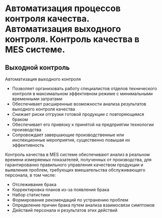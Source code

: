 # Автоматизация процессов контроля качества. Автоматизация выходного контроля. Контроль качества в MES системе. 
## Выходной контроль
Автоматизация выходного контроля
* Позволяет организовать работу специалистов отделов технического контроля в максимальном эффективном режиме с минимальными временными затратами 
* Обеспечивает расширенные возможности анализа результатов выходного контроля качества 
* Снижает риски отгрузки готовой продукции с повторяющимся браком 
* Обеспечивает его привязку к принятой на предприятии технологии производства
* Сопровождает завершающие производственные или инспекционные мероприятия, существенно повышая их эффективность

Контроль качества в MES системе обеспечивают анализ в реальном времени 
измеряемых показателей, полученных от производства, для гарантированно 
правильного управления качеством продукции и выявления проблем, 
требующих вмешательства обслуживающего персонала, в том числе:
* Отслеживание брака
* Корректировка планов из-за появления брака
* Набор статистики 
* Формирование рекомендаций по устранению проблем
* Определение причин брака путем анализа взаимосвязи симптомов 
* Действий персонала и результатов этих действий
